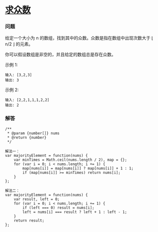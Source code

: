 # [求众数](https://leetcode-cn.com/problems/majority-element)

### 问题

给定一个大小为 n 的数组，找到其中的众数。众数是指在数组中出现次数大于 ⌊ n/2 ⌋ 的元素。

你可以假设数组是非空的，并且给定的数组总是存在众数。

示例 1:

```
输入: [3,2,3]
输出: 3
```
示例 2:

```
输入: [2,2,1,1,1,2,2]
输出: 2
```

### 解答

```
/**
 * @param {number[]} nums
 * @return {number}
 */

解法一：
var majorityElement = function(nums) {
    var minTimes = Math.ceil(nums.length / 2), map = {};
    for (var i = 0; i < nums.length; i += 1) {
        map[nums[i]] = map[nums[i]] ? map[nums[i]] + 1 : 1;
        if (map[nums[i]] >= minTimes) return nums[i];
    }
};

解法二：
var majorityElement = function(nums) {
    var result, left = 0;
    for (var i = 0; i < nums.length; i += 1) {
        if (left === 0) result = nums[i];
        left = nums[i] === result ? left + 1 : left - 1;
    }
    return result;
};
```